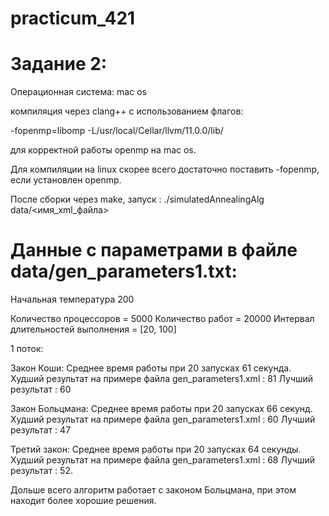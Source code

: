 # practicum_421

# Задание 2:

Операционная система: mac os

компиляция через clang++ с использованием флагов:

 -fopenmp=libomp  -L/usr/local/Cellar/llvm/11.0.0/lib/

 для корректной работы openmp на mac os. 

 Для компиляции на linux скорее всего достаточно поставить 
 -fopenmp, если установлен openmp.

 После сборки через make, запуск : ./simulatedAnnealingAlg data/<имя_xml_файла>


# Данные с параметрами в файле data/gen_parameters1.txt:

Начальная температура 200

Количество процессоров = 5000 
Количество работ = 20000 
Интервал длительностей выполнения = [20, 100]

1 поток:


Закон Коши: Среднее время работы при 20 запусках 61 секунда. 
Худший результат на примере файла gen_parameters1.xml : 81
Лучший результат : 60


Закон Больцмана: Среднее время работы при 20 запусках 66 секунд.
Худший результат на примере файла gen_parameters1.xml : 60
Лучший результат : 47


Третий закон: Среднее время работы при 20 запусках 64 секунды.
Худший результат на примере файла gen_parameters1.xml : 68 
Лучший результат : 52.

Дольше всего алгоритм работает с законом Больцмана, при этом 
находит более хорошие решения.



